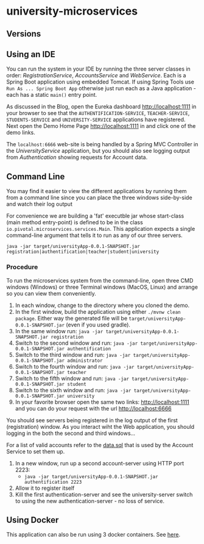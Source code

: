 # university-microservices

## Versions


## Using an IDE

You can run the system in your IDE by running the three server classes in order: _RegistrationService_, _AccountsService_ and _WebService_.  Each is a Spring Boot application using embedded Tomcat.  If using Spring Tools use `Run As ... Spring Boot App` otherwise just run each as a Java application - each has a static `main()` entry point.

As discussed in the Blog, open the Eureka dashboard [http://localhost:1111](http://localhost:1111) in your browser to see that the `AUTHENTIFICATION-SERVICE`, `TEACHER-SERVICE`, `STUDENTS-SERVICE` and `UNIVERSITY-SERVICE` applications have registered.  Next open the Demo Home Page [http://localhost:1111](http://localhost:1111) in and click one of the demo links.

The `localhost:6666` web-site is being handled by a Spring MVC Controller in the _UniversityService_ application, but you should also see logging output from _Authentication_ showing requests for Account data.

## Command Line

You may find it easier to view the different applications by running them from a command line since you can place the three windows side-by-side and watch their log output

For convenience we are building a 'fat' executble jar whose start-class (main method entry-point) is defined to be in the class `io.pivotal.microservices.services.Main`.  This application expects a single command-line argument that tells it to run as any of our three servers.

```
java -jar target/universityApp-0.0.1-SNAPSHOT.jar registration|authentification|teacher|student|university
```

### Procedure

To run the microservices system from the command-line, open three CMD windows (Windows) or three Terminal windows (MacOS, Linux) and arrange so you can view them conveniently.

 1. In each window, change to the directory where you cloned the demo.
 1. In the first window, build the application using either `./mvnw clean package`.  Either way the
    generated file will be `target/universityApp-0.0.1-SNAPSHOT.jar` (even if you used gradle).
 1. In the same window run: `java -jar target/universityApp-0.0.1-SNAPSHOT.jar registration`
 1. Switch to the second window and run: `java -jar target/universityApp-0.0.1-SNAPSHOT.jar authentification`
 1. Switch to the third window and run: `java -jar target/universityApp-0.0.1-SNAPSHOT.jar administrator`
 1. Switch to the fourth window and run: `java -jar target/universityApp-0.0.1-SNAPSHOT.jar teacher`
 1. Switch to the fifth window and run: `java -jar target/universityApp-0.0.1-SNAPSHOT.jar student`
 1. Switch to the sixth window and run: `java -jar target/universityApp-0.0.1-SNAPSHOT.jar university`
 1. In your favorite browser open the same two links: [http://localhost:1111](http://localhost:1111) and you can do your request with the url [http://localhost:6666](http://localhost:6666)

You should see servers being registered in the log output of the first (registration) window.
As you interact wiht the Web application, you should logging in the both the second and third windows...

For a list of valid accounts refer to the [data.sql](https://github.com/MP-Anselin/UniversityDatabaseApp_java/blob/main/src/main/resources/database/scripts/data-h2.sql) that is used by the Account Service to set them up.

 1. In a new window, run up a second account-server using HTTP port 2223:
     * `java -jar target/universityApp-0.0.1-SNAPSHOT.jar authentification 2223`
 1. Allow it to register itself
 1. Kill the first authentication-server and see the university-server switch to using the new authentication-server - no loss of service.

## Using Docker

This application can also be run using 3 docker containers. See [here](use-docker.md).

